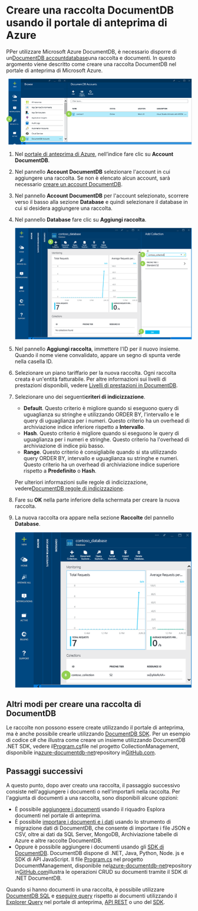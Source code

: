<properties 
	pageTitle="Creare un insieme di database DocumentDB | Microsoft Azure" 
	description="Informazioni su come creare raccolte tramite il portale del servizio in linea per Azure DocumentDB, un database di documenti NoSQL gestito per JSON. Ottenere una versione di valutazione." 
	services="documentdb" 
	authors="mimig1" 
	manager="jhubbard" 
	editor="monicar" 
	documentationCenter=""/>

<tags 
	ms.service="documentdb" 
	ms.workload="data-services" 
	ms.tgt_pltfrm="na" 
	ms.devlang="na" 
	ms.topic="article" 
	ms.date="09/28/2015" 
	ms.author="mimig"/>

# Creare una raccolta DocumentDB usando il portale di anteprima di Azure

PPer utilizzare Microsoft Azure DocumentDB, è necessario disporre di un[DocumentDB account](documentdb-create-account.md)[database](documentdb-create-database.md)una raccolta e documenti. In questo argomento viene descritto come creare una raccolta DocumentDB nel portale di anteprima di Microsoft Azure.

![Schermata che evidenzia gli account di DocumentDB nell'indice, l'account nel pannello Account DocumentDB e il database nel pannello dell’account DocumentDB, nella sezione Database](./media/documentdb-create-collection/docdb-database-creation-1-3.png)

1.  Nel [portale di anteprima di Azure](https://portal.azure.com/), nell’indice fare clic su **Account DocumentDB**. 

2.  Nel pannello **Account DocumentDB** selezionare l'account in cui aggiungere una raccolta. Se non è elencato alcun account, sarà necessario [creare un account DocumentDB](documentdb-create-account.md).

3. Nel pannello **Account DocumentDB** per l'account selezionato, scorrere verso il basso alla sezione **Database** e quindi selezionare il database in cui si desidera aggiungere una raccolta.
    
4. Nel pannello **Database** fare clic su **Aggiungi raccolta**.

	![Cattura di schermata in cui sono evidenziati il pulsante Aggiungi raccolta nel pannello Database, le impostazioni nel pannello Aggiungi raccolta e il pulsante OK](./media/documentdb-create-collection/docdb-collection-creation-4-7.png)

5. Nel pannello **Aggiungi raccolta**, immettere l'ID per il nuovo insieme. Quando il nome viene convalidato, appare un segno di spunta verde nella casella ID.

6. Selezionare un piano tariffario per la nuova raccolta. Ogni raccolta creata è un'entità fatturabile. Per altre informazioni sui livelli di prestazioni disponibili, vedere [Livelli di prestazioni in DocumentDB](documentdb-performance-levels.md).

7. Selezionare uno dei seguenti**criteri di indicizzazione**.

	- **Default**. Questo criterio è migliore quando si eseguono query di uguaglianza su stringhe e utilizzando ORDER BY, l'intervallo e le query di uguaglianza per i numeri. Questo criterio ha un overhead di archiviazione indice inferiore rispetto a **Intervallo**.
	- **Hash**. Questo criterio è migliore quando si eseguono le query di uguaglianza per i numeri e stringhe. Questo criterio ha l'overhead di archiviazione di indice più basso.
	- **Range**. Questo criterio è consigliabile quando si sta utilizzando query ORDER BY, intervallo e uguaglianza su stringhe e numeri. Questo criterio ha un overhead di archiviazione indice superiore rispetto a **Predefinito** o **Hash**.

	Per ulteriori informazioni sulle regole di indicizzazione, vedere[DocumentDB regole di indicizzazione](documentdb-indexing-policies.md).

8. Fare su **OK** nella parte inferiore della schermata per creare la nuova raccolta.


9. La nuova raccolta ora appare nella sezione **Raccolte** del pannello **Database**.
 
	![Schermata della nuova raccolta nel pannello Database](./media/documentdb-create-collection/docdb-collection-creation-8.png)

## Altri modi per creare una raccolta di DocumentDB

Le raccolte non possono essere create utilizzando il portale di anteprima, ma è anche possibile crearle utilizzando [DocumentDB SDK](https://msdn.microsoft.com/library/azure/dn781482.aspx). Per un esempio di codice c# che illustra come creare un insieme utilizzando DocumentDB .NET SDK, vedere il[Program.cs](https://github.com/Azure/azure-documentdb-net/blob/master/samples/code-samples/CollectionManagement/Program.cs)file nel progetto CollectionManagement, disponibile in[azure-documentdb-net](https://github.com/Azure/azure-documentdb-net)repository in[GitHub.com](https://github.com).

## Passaggi successivi

A questo punto, dopo aver creato una raccolta, il passaggio successivo consiste nell'aggiungere i documenti o nell'importarli nella raccolta. Per l'aggiunta di documenti a una raccolta, sono disponibili alcune opzioni:

- È possibile [aggiungere i documenti](../documentdb-view-json-document-explorer.md) usando il riquadro Esplora documenti nel portale di anteprima.
- È possibile [importare i documenti e i dati](documentdb-import-data.md) usando lo strumento di migrazione dati di DocumentDB, che consente di importare i file JSON e CSV, oltre ai dati da SQL Server, MongoDB, Archiviazione tabelle di Azure e altre raccolte DocumentDB. 
- Oppure è possibile aggiungere i documenti usando gli [SDK di DocumentDB](https://msdn.microsoft.com/library/azure/dn781482.aspx). DocumentDB dispone di .NET, Java, Python, Node. js e SDK di API JavaScript. Il file [Program.cs](https://github.com/Azure/azure-documentdb-net/blob/master/samples/code-samples/DocumentManagement/Program.cs) nel progetto DocumentManagement, disponibile nel[azure-documentdb-net](https://github.com/Azure/azure-documentdb-net)repository in[GitHub.com](https://github.com)illustra le operazioni CRUD su documenti tramite il SDK di .NET DocumentDB.

Quando si hanno documenti in una raccolta, è possibile utilizzare [DocumentDB SQL](documentdb-sql-query.md) e [eseguire query](documentdb-sql-query.md#executing-queries) rispetto ai documenti utilizzando il [Explorer Query](documentdb-query-collections-query-explorer.md) nel portale di anteprima, [API REST](https://msdn.microsoft.com/library/azure/dn781481.aspx) o uno del [SDK](https://msdn.microsoft.com/library/azure/dn781482.aspx).

<!---HONumber=Oct15_HO3-->